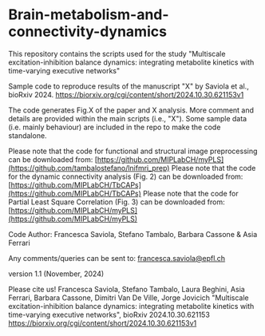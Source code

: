 # Brain-metabolism-and-connectivity-dynamics
This repository contains the scripts used for the study "Multiscale excitation-inhibition balance dynamics: integrating metabolite kinetics with time-varying executive networks"



Sample code to reproduce results of the manuscript "X" by Saviola et al., bioRxiv 2024. https://biorxiv.org/cgi/content/short/2024.10.30.621153v1

The code generates Fig.X of the paper and X analysis. More comment and details are provided within the main scripts (i.e., "X"). Some sample data (i.e. mainly behaviour) are included in the repo to make the code standalone.

Please note that the code for functional and structural image preprocessing can be downloaded from: [https://github.com/MIPLabCH/myPLS](https://github.com/tambalostefano/lnifmri_prep)
Please note that the code for the dynamic connectivity analysis (Fig. 2) can be downloaded from: [https://github.com/MIPLabCH/TbCAPs](https://github.com/MIPLabCH/TbCAPs)
Please note that the code for Partial Least Square Correlation (Fig. 3) can be downloaded from: [https://github.com/MIPLabCH/myPLS](https://github.com/MIPLabCH/myPLS)


Code Author: Francesca Saviola, Stefano Tambalo, Barbara Cassone & Asia Ferrari

Any comments/queries can be sent to: francesca.saviola@epfl.ch

version 1.1 (November, 2024)

Please cite us! 
Francesca Saviola, Stefano Tambalo, Laura Beghini, Asia Ferrari, Barbara Cassone, Dimitri Van De Ville, Jorge Jovicich
"Multiscale excitation-inhibition balance dynamics: integrating metabolite kinetics with time-varying executive networks", bioRxiv 2024.10.30.621153
https://biorxiv.org/cgi/content/short/2024.10.30.621153v1

